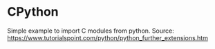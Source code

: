 # CPython
Simple example to import C modules from python.
Source: https://www.tutorialspoint.com/python/python_further_extensions.htm
